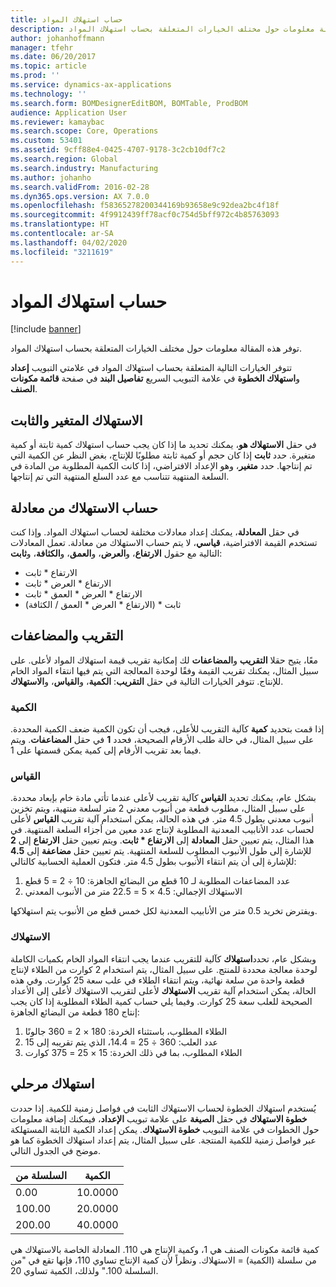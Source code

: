 ```yaml
---
title: حساب استهلاك المواد
description: توفر هذه المقالة معلومات حول مختلف الخيارات المتعلقة بحساب استهلاك المواد.
author: johanhoffmann
manager: tfehr
ms.date: 06/20/2017
ms.topic: article
ms.prod: ''
ms.service: dynamics-ax-applications
ms.technology: ''
ms.search.form: BOMDesignerEditBOM, BOMTable, ProdBOM
audience: Application User
ms.reviewer: kamaybac
ms.search.scope: Core, Operations
ms.custom: 53401
ms.assetid: 9cff88e4-0425-4707-9178-3c2cb10df7c2
ms.search.region: Global
ms.search.industry: Manufacturing
ms.author: johanho
ms.search.validFrom: 2016-02-28
ms.dyn365.ops.version: AX 7.0.0
ms.openlocfilehash: f58365278200344169b93658e9c92dea2bc4f18f
ms.sourcegitcommit: 4f9912439ff78acf0c754d5bff972c4b85763093
ms.translationtype: HT
ms.contentlocale: ar-SA
ms.lasthandoff: 04/02/2020
ms.locfileid: "3211619"
---
```

# <a name="calculate-material-consumption"></a>حساب استهلاك المواد

[!include [banner](../includes/banner.md)]

توفر هذه المقالة معلومات حول مختلف الخيارات المتعلقة بحساب استهلاك المواد. 

تتوفر الخيارات التالية المتعلقة بحساب استهلاك المواد في علامتي التبويب **إعداد** و**استهلاك الخطوة** في علامة التبويب السريع **تفاصيل البند** في صفحة **قائمة مكونات الصنف**.

## <a name="variable-and-constant-consumption"></a>الاستهلاك المتغير والثابت
‏‫في حقل **الاستهلاك هو**، يمكنك تحديد ما إذا كان يجب حساب استهلاك كمية ثابتة أو كمية متغيرة.  حدد **ثابت** إذا كان حجم أو كمية ثابتة مطلوبًا للإنتاج، بغض النظر عن الكمية التي تم إنتاجها.‬ حدد **متغير**، وهو الإعداد الافتراضي، إذا كانت الكمية المطلوبة من المادة في السلعة المنتهية تتناسب مع عدد السلع المنتهية التي تم إنتاجها.

## <a name="calculating-consumption-from-a-formula"></a>حساب الاستهلاك من معادلة
في حقل **المعادلة**، يمكنك إعداد معادلات مختلفة لحساب استهلاك المواد. وإذا كنت تستخدم القيمة الافتراضية، **قياسي**، لا يتم حساب الاستهلاك من معادلة. تعمل المعادلات التالية مع حقول **الارتفاع**، و**العرض**، و**العمق**، و**الكثافة**، و**ثابت**:

-   الارتفاع \* ثابت
-   الارتفاع \* العرض \* ثابت
-   الارتفاع \* العرض \* العمق \* ثابت
-   (الارتفاع \* العرض \* العمق / الكثافة) \* ثابت

## <a name="rounding-up-and-multiples"></a>التقريب والمضاعفات
معًا، يتيح حقلا **التقريب** و**المضاعفات** لك إمكانية تقريب قيمة استهلاك المواد لأعلى. على سبيل المثال، يمكنك تقريب القيمة وفقًا لوحدة المعالجة التي يتم فيها انتقاء المواد الخام للإنتاج. تتوفر الخيارات التالية في حقل **التقريب**: **الكمية**، و**القياس**، و**الاستهلاك**.

### <a name="quantity"></a>الكمية

إذا قمت بتحديد **كمية** كآلية التقريب للأعلى، فيجب أن تكون الكمية ضعف الكمية المحددة. على سبيل المثال، في حالة طلب الأرقام الصحيحة، فحدد **1** في حقل **المضاعفات**. ويتم فيما بعد تقريب الأرقام إلى كمية يمكن قسمتها على 1.

### <a name="measurement"></a>القياس

بشكل عام، يمكنك تحديد **القياس** كآلية تقريب لأعلى عندما تأتي مادة خام بإبعاد محددة. على سبيل المثال، مطلوب قطعة من أنبوب معدني 2 متر لسلعة منتهية، ويتم تخزين أنبوب معدني بطول 4.5 متر. في هذه الحالة، يمكن استخدام آلية تقريب **القياس** لأعلى لحساب عدد الأنابيب المعدنية المطلوبة لإنتاج عدد معين من أجزاء السلعة المنتهية. في هذا المثال، يتم تعيين حقل **‬‏‫المعادلة** إلى **الارتفاع \* ثابت**. ويتم تعيين حقل **الارتفاع** إلى **2** للإشارة إلى طول الأنبوب المطلوب للسلعة المنتهية.‬ يتم تعيين حقل **مضاعفة** إلى **4.5** للإشارة إلى أن يتم انتقاء الأنبوب بطول 4.5 متر. فتكون العملية الحسابية كالتالي:

1.  عدد المضاعفات المطلوبة لـ 10 قطع من البضائع الجاهزة: 10 ÷ 2 = 5 قطع
2.  الاستهلاك الإجمالي: 4.5 × 5 = 22.5 متر من الأنبوب المعدني

ويفترض تخريد 0.5 متر من الأنابيب المعدنية لكل خمس قطع من الأنبوب يتم استهلاكها.

### <a name="consumption"></a>الاستهلاك

وبشكل عام، تحدد**استهلاك** كآلية للتقريب عندما يجب انتقاء المواد الخام بكميات الكاملة لوحدة معالجة محددة للمنتج. على سبيل المثال، يتم استخدام 2 كوارت من الطلاء لإنتاج قطعة واحدة من سلعة نهائية، ويتم انتقاء الطلاء في علب سعة 25 كوارت. وفي هذه الحالة، يمكن استخدام آلية تقريب **الاستهلاك** لأعلى لتقريب الاستهلاك لأعلى إلى الأعداد الصحيحة للعلب سعة 25 كوارت. وفيما يلي حساب كمية الطلاء المطلوبة إذا كان يجب إنتاج 180 قطعة من البضائع الجاهزة:

1.  الطلاء المطلوب، باستثناء الخردة: 180 × 2 = 360 جالونًا
2.  عدد العلب: 360 ÷ 25 = 14.4، الذي يتم تقريبه إلى 15
3.  الطلاء المطلوب، بما في ذلك الخردة: 15 × 25 = 375 كوارت

## <a name="step-consumption"></a>استهلاك مرحلي
يُستخدم استهلاك الخطوة لحساب الاستهلاك الثابت في فواصل زمنية للكمية. إذا حددت **خطوة الاستهلاك** في حقل **الصيغة** على علامة تبويب **الإعداد**، فيمكنك إضافة معلومات حول الخطوات في علامة التبويب **خطوة الاستهلاك**. يمكن إعداد الكمية الثابتة المستهلكة عبر فواصل زمنية للكمية المنتجة. على سبيل المثال، يتم إعداد استهلاك الخطوة كما هو موضح في الجدول التالي.

| السلسلة من | الكمية |
|-------------|----------|
| 0.00        | 10.0000  |
| 100.00      | 20.0000  |
| 200.00      | 40.0000  |

كمية قائمة مكونات الصنف هي 1، وكمية الإنتاج هي 110. المعادلة الخاصة بالاستهلاك هي من سلسلة (الكمية) = الاستهلاك. ونظراً لأن كمية الإنتاج تساوي 110، فإنها تقع في "من السلسلة 100." ولذلك، الكمية تساوي 20.



